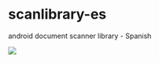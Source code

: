 # scanlibrary-es
android document scanner library - Spanish

[![](https://jitpack.io/v/NeutrinosPlatform/scanlibrary.svg)](https://jitpack.io/#NeutrinosPlatform/scanlibrary)
